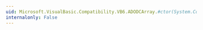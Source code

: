```yaml
---
uid: Microsoft.VisualBasic.Compatibility.VB6.ADODCArray.#ctor(System.ComponentModel.IContainer)
internalonly: False
---
```


